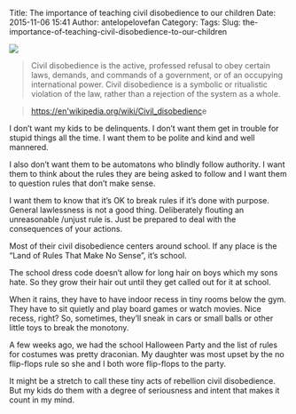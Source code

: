 Title: The importance of teaching civil disobedience to our children
Date: 2015-11-06 15:41
Author: antelopelovefan
Category: 
Tags: 
Slug: the-importance-of-teaching-civil-disobedience-to-our-children

<img src="https://cdn-images-1.medium.com/max/2000/1*12f82TvDoT3DdOQC0ysxxw.jpeg"  />

> Civil disobedience is the active, professed refusal to obey certain laws, demands, and commands of a government, or of an occupying international power. Civil disobedience is a symbolic or ritualistic violation of the law, rather than a rejection of the system as a whole.

> [ https://en'wikipedia.org/wiki/Civil_disobedienc](https://en.wikipedia.org/wiki/Civil_disobedience)e

I don’t want my kids to be delinquents. I don’t want them get in trouble for stupid things all the time. I want them to be polite and kind and well mannered.

I also don’t want them to be automatons who blindly follow authority. I want them to think about the rules they are being asked to follow and I want them to question rules that don’t make sense.

I want them to know that it’s OK to break rules if it’s done with purpose. General lawlessness is not a good thing. Deliberately flouting an unreasonable /unjust rule is. Just be prepared to deal with the consequences of your actions.

Most of their civil disobedience centers around school. If any place is the “Land of Rules That Make No Sense”, it’s school.

The school dress code doesn’t allow for long hair on boys which my sons hate. So they grow their hair out until they get called out for it at school.

When it rains, they have to have indoor recess in tiny rooms below the gym. They have to sit quietly and play board games or watch movies. Nice recess, right? So, sometimes, they’ll sneak in cars or small balls or other little toys to break the monotony.

A few weeks ago, we had the school Halloween Party and the list of rules for costumes was pretty draconian. My daughter was most upset by the no flip-flops rule so she and I both wore flip-flops to the party.

It might be a stretch to call these tiny acts of rebellion civil disobedience. But my kids do them with a degree of seriousness and intent that makes it count in my mind.


